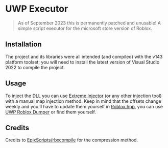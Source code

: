# UWP Executor

> As of September 2023 this is permanently patched and unusable!
A simple script executor for the microsoft store version of Roblox.

## Installation

The project and its libraries were all intended (and compiled) with the v143 platform toolset; you will need to install the latest version of Visual Studio 2022 to compile the project.

## Usage

To inject the DLL you can use [Extreme Injector](https://github.com/master131/ExtremeInjector) (or any other injection tool) with a manual map injection method. Keep in mind that the offsets change weekly and you'll have to update them yourself in [Roblox.hpp](UWP_Executor/Roblox.hpp), you can use [UWP Roblox Dumper](https://github.com/Spoorloos/uwp_roblox_dumper) or find them yourself.

## Credits

Credits to [EpixScripts/rbxcompile](https://github.com/EpixScripts/rbxcompile) for the compression method.

